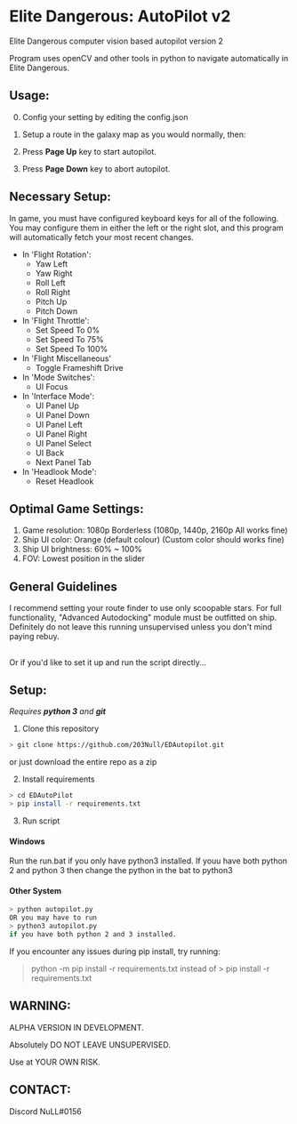 # Elite Dangerous: AutoPilot v2
Elite Dangerous computer vision based autopilot version 2

Program uses openCV and other tools in python to navigate automatically in Elite Dangerous.

## Usage:
  0. Config your setting by editing the config.json
  
  1. Setup a route in the galaxy map as you would normally, then:

  2. Press **Page Up** key to start autopilot.

  3. Press **Page Down** key to abort autopilot.  

## Necessary Setup:
In game, you must have configured keyboard keys for all of the following. You may configure them in either
the left or the right slot, and this program will automatically fetch your most recent changes.
  * In 'Flight Rotation':
    * Yaw Left
    * Yaw Right
    * Roll Left
    * Roll Right
    * Pitch Up
    * Pitch Down
  * In 'Flight Throttle':
    * Set Speed To 0%
    * Set Speed To 75%
    * Set Speed To 100%
  * In 'Flight Miscellaneous'
    * Toggle Frameshift Drive
  * In 'Mode Switches':
    * UI Focus
  * In 'Interface Mode':
    * UI Panel Up
    * UI Panel Down
    * UI Panel Left
    * UI Panel Right
    * UI Panel Select
    * UI Back
    * Next Panel Tab
  * In 'Headlook Mode':
    * Reset Headlook

## Optimal Game Settings:
1. Game resolution:      1080p Borderless (1080p, 1440p, 2160p All works fine)
2. Ship UI color:        Orange (default colour) (Custom color should works fine)
3. Ship UI brightness:   60% ~ 100%
4. FOV: Lowest position in the slider

## General Guidelines

I recommend setting your route finder to use only scoopable stars. For full functionality, "Advanced Autodocking" module must be outfitted on ship. Definitely do not leave this running unsupervised unless you don't mind paying rebuy.

##
Or if you'd like to set it up and run the script directly...

## Setup:
_Requires **python 3** and **git**_
1. Clone this repository
```sh
> git clone https://github.com/203Null/EDAutopilot.git
```
or just download the entire repo as a zip

2. Install requirements
```sh
> cd EDAutoPilot
> pip install -r requirements.txt
```
3. Run script

#### Windows
Run the run.bat if you only have python3 installed. 
If youu have both python 2 and python 3 then change the python in the bat to python3

#### Other System
```sh
> python autopilot.py
OR you may have to run
> python3 autopilot.py
if you have both python 2 and 3 installed.
```

If you encounter any issues during pip install, try running:
> python -m pip install -r requirements.txt
instead of > pip install -r requirements.txt

## WARNING:

ALPHA VERSION IN DEVELOPMENT. 

Absolutely DO NOT LEAVE UNSUPERVISED. 

Use at YOUR OWN RISK.

## CONTACT:

Discord NuLL#0156
